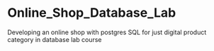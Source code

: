 # Online_Shop_Database_Lab
Developing an online shop with postgres SQL for just digital product category in database lab course
